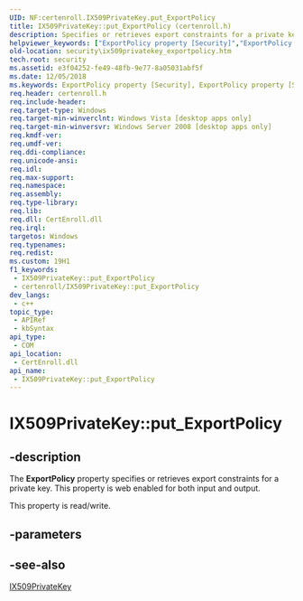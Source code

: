 ```yaml
---
UID: NF:certenroll.IX509PrivateKey.put_ExportPolicy
title: IX509PrivateKey::put_ExportPolicy (certenroll.h)
description: Specifies or retrieves export constraints for a private key.
helpviewer_keywords: ["ExportPolicy property [Security]","ExportPolicy property [Security]","IX509PrivateKey interface","IX509PrivateKey interface [Security]","ExportPolicy property","IX509PrivateKey.ExportPolicy","IX509PrivateKey.put_ExportPolicy","IX509PrivateKey::ExportPolicy","IX509PrivateKey::get_ExportPolicy","IX509PrivateKey::put_ExportPolicy","XCN_NCRYPT_ALLOW_ARCHIVING_FLAG","XCN_NCRYPT_ALLOW_EXPORT_FLAG","XCN_NCRYPT_ALLOW_EXPORT_NONE","XCN_NCRYPT_ALLOW_PLAINTEXT_ARCHIVING_FLAG","XCN_NCRYPT_ALLOW_PLAINTEXT_EXPORT_FLAG","certenroll/IX509PrivateKey::ExportPolicy","certenroll/IX509PrivateKey::get_ExportPolicy","certenroll/IX509PrivateKey::put_ExportPolicy","put_ExportPolicy","security.ix509privatekey_exportpolicy"]
old-location: security\ix509privatekey_exportpolicy.htm
tech.root: security
ms.assetid: e3f04252-fe49-48fb-9e77-8a05031abf5f
ms.date: 12/05/2018
ms.keywords: ExportPolicy property [Security], ExportPolicy property [Security],IX509PrivateKey interface, IX509PrivateKey interface [Security],ExportPolicy property, IX509PrivateKey.ExportPolicy, IX509PrivateKey.put_ExportPolicy, IX509PrivateKey::ExportPolicy, IX509PrivateKey::get_ExportPolicy, IX509PrivateKey::put_ExportPolicy, XCN_NCRYPT_ALLOW_ARCHIVING_FLAG, XCN_NCRYPT_ALLOW_EXPORT_FLAG, XCN_NCRYPT_ALLOW_EXPORT_NONE, XCN_NCRYPT_ALLOW_PLAINTEXT_ARCHIVING_FLAG, XCN_NCRYPT_ALLOW_PLAINTEXT_EXPORT_FLAG, certenroll/IX509PrivateKey::ExportPolicy, certenroll/IX509PrivateKey::get_ExportPolicy, certenroll/IX509PrivateKey::put_ExportPolicy, put_ExportPolicy, security.ix509privatekey_exportpolicy
req.header: certenroll.h
req.include-header: 
req.target-type: Windows
req.target-min-winverclnt: Windows Vista [desktop apps only]
req.target-min-winversvr: Windows Server 2008 [desktop apps only]
req.kmdf-ver: 
req.umdf-ver: 
req.ddi-compliance: 
req.unicode-ansi: 
req.idl: 
req.max-support: 
req.namespace: 
req.assembly: 
req.type-library: 
req.lib: 
req.dll: CertEnroll.dll
req.irql: 
targetos: Windows
req.typenames: 
req.redist: 
ms.custom: 19H1
f1_keywords:
 - IX509PrivateKey::put_ExportPolicy
 - certenroll/IX509PrivateKey::put_ExportPolicy
dev_langs:
 - c++
topic_type:
 - APIRef
 - kbSyntax
api_type:
 - COM
api_location:
 - CertEnroll.dll
api_name:
 - IX509PrivateKey::put_ExportPolicy
---
```


# IX509PrivateKey::put_ExportPolicy


## -description

The <b>ExportPolicy</b> property specifies or retrieves export constraints for a private key. This property is web enabled for both input and output.

This property is read/write.

## -parameters

## -see-also

<a href="/windows/desktop/api/certenroll/nn-certenroll-ix509privatekey">IX509PrivateKey</a>


